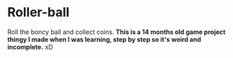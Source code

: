 # Roller-ball
Roll the boncy ball and collect coins. **This is a 14 months old game project thingy I made when I was learning, step by step so it's weird and incomplete.** xD
